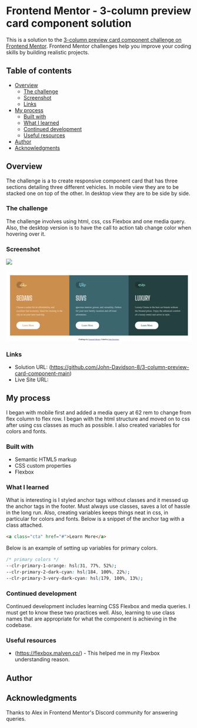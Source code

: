 # Frontend Mentor - 3-column preview card component solution

This is a solution to the [3-column preview card component challenge on Frontend Mentor](https://www.frontendmentor.io/challenges/3column-preview-card-component-pH92eAR2-). Frontend Mentor challenges help you improve your coding skills by building realistic projects.

## Table of contents

- [Overview](#overview)
  - [The challenge](#the-challenge)
  - [Screenshot](#screenshot)
  - [Links](#links)
- [My process](#my-process)
  - [Built with](#built-with)
  - [What I learned](#what-i-learned)
  - [Continued development](#continued-development)
  - [Useful resources](#useful-resources)
- [Author](#author)
- [Acknowledgments](#acknowledgments)

## Overview

The challenge is a to create responsive component card that has three sections detailing three different vehicles. In mobile view they are to be stacked one on top of the other. In desktop view they are to be side by side.

### The challenge

The challenge involves using html, css, css Flexbox and one media query. Also, the desktop version is to have the call to action tab change color when hovering over it.

### Screenshot

![](./readme-images/mobile-screenshot.pngng)

![](./readme-images/desktop%20screenshot.png)

### Links

- Solution URL: (https://github.com/John-Davidson-8/3-column-preview-card-component-main)
- Live Site URL: [](https://fem-3-column-preview-card-main.netlify.app/)

## My process

I began with mobile first and added a media query at 62 rem to change from flex column to flex row. I began with the html structure and moved on to css after using css classes as much as possible. I also created variables for colors and fonts.

### Built with

- Semantic HTML5 markup
- CSS custom properties
- Flexbox

### What I learned

What is interesting is I styled anchor tags without classes and it messed up the anchor tags in the footer. Must always use classes, saves a lot of hassle in the long run. Also, creating variables keeps things neat in css, in particular for colors and fonts. Below is a snippet of the anchor tag with a class attached.

```html
<a class="cta" href="#">Learn More</a>
```

Below is an example of setting up variables for primary colors.

```css
/* primary colors */
--clr-primary-1-orange: hsl(31, 77%, 52%);
--clr-primary-2-dark-cyan: hsl(184, 100%, 22%);
--clr-primary-3-very-dark-cyan: hsl(179, 100%, 13%);
```

### Continued development

Continued development includes learning CSS Flexbox and media queries. I must get to know these two practices well. Also, learning to use class names that are appropriate for what the component is achieving in the codebase.

### Useful resources

- (https://flexbox.malven.co/) - This helped me in my Flexbox understanding reason.

## Author

## Acknowledgments

Thanks to Alex in Frontend Mentor's Discord community for answering queries.
